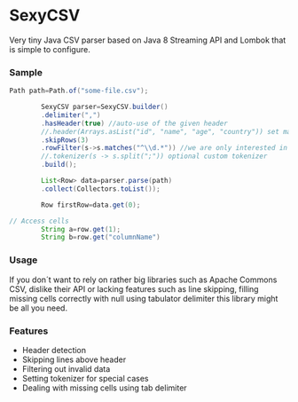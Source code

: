 # SexyCSV

Very tiny Java CSV parser based on Java 8 Streaming API and Lombok that is simple to configure.

### Sample

```java
Path path=Path.of("some-file.csv");

        SexyCSV parser=SexyCSV.builder()
        .delimiter(",")
        .hasHeader(true) //auto-use of the given header
        //.header(Arrays.asList("id", "name", "age", "country")) set manual headers
        .skipRows(3)
        .rowFilter(s->s.matches("^\\d.*")) //we are only interested in rows that start with a number
        //.tokenizer(s -> s.split(";")) optional custom tokenizer
        .build();

        List<Row> data=parser.parse(path)
        .collect(Collectors.toList());

        Row firstRow=data.get(0);

// Access cells
        String a=row.get(1);
        String b=row.get("columnName")


```

### Usage

If you don´t want to rely on rather big libraries such as Apache Commons CSV, dislike their API or lacking features such
as line skipping, filling missing cells correctly with null using tabulator delimiter this library might be all you
need.

### Features

- Header detection
- Skipping lines above header
- Filtering out invalid data
- Setting tokenizer for special cases
- Dealing with missing cells using tab delimiter



